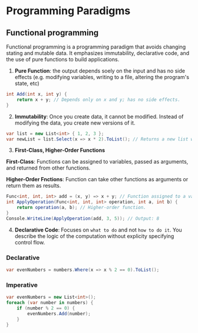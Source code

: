 # Programming Paradigms

## Functional programming

Functional programming is a programming paradigm that avoids changing stating and mutable data. It emphasizes immutability, declarative code, and the use of pure functions to build applications.

1. **Pure Function**: the output depends soely on the input and has no side effects (e.g. modifying variables, writing to a file, altering the program's state, etc)

```C#
int Add(int x, int y) {
    return x + y; // Depends only on x and y; has no side effects.
}
```

2. **Immutability**: Once you create data, it cannot be modified. Instead of modifying the data, you create new versions of it.

```C#
var list = new List<int> { 1, 2, 3 };
var newList = list.Select(x => x * 2).ToList(); // Returns a new list without modifying the original.
```

3. **First-Class, Higher-Order Functions**

**First-Class**: Functions can be assigned to variables, passed as arguments, and returned from other functions.

**Higher-Order Fnctions**: Function can take other functions as arguments or return them as results.


```C#
Func<int, int, int> add = (x, y) => x + y; // Function assigned to a variable.
int ApplyOperation(Func<int, int, int> operation, int a, int b) {
    return operation(a, b); // Higher-order function.
}
Console.WriteLine(ApplyOperation(add, 3, 5)); // Output: 8

```

4. **Declarative Code**: Focuses on `what to do` and not `how to do it`. You describe the logic of the computation without explicity specifying control flow.

### Declarative
```C# 
var evenNumbers = numbers.Where(x => x % 2 == 0).ToList();
```

### Imperative
```C#
var evenNumbers = new List<int>();
foreach (var number in numbers) {
    if (number % 2 == 0) {
        evenNumbers.Add(number);
    }
}
```

